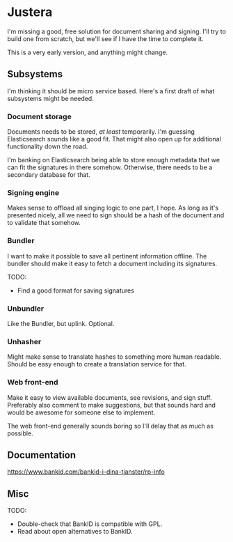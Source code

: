 # Justera

I'm missing a good, free solution for document sharing and signing.
I'll try to build one from scratch, but we'll see if I have the time to complete it.

This is a very early version, and anything might change.


## Subsystems

I'm thinking it should be micro service based.
Here's a first draft of what subsystems might be needed.


### Document storage

Documents needs to be stored, _at least_ temporarily.
I'm guessing Elasticsearch sounds like a good fit.
That might also open up for additional functionality down the road.

I'm banking on Elasticsearch being able to store enough metadata that we can fit the signatures in there somehow.
Otherwise, there needs to be a secondary database for that.


### Signing engine

Makes sense to offload all singing logic to one part, I hope.
As long as it's presented nicely, all we need to sign should be a hash of the document and to validate that somehow.


### Bundler

I want to make it possible to save all pertinent information offline.
The bundler should make it easy to fetch a document including its signatures.

TODO:
* Find a good format for saving signatures


### Unbundler

Like the Bundler, but uplink.
Optional.


### Unhasher

Might make sense to translate hashes to something more human readable.
Should be easy enough to create a translation service for that.


### Web front-end

Make it easy to view available documents, see revisions, and sign stuff.
Preferably also comment to make suggestions, but that sounds hard and would be awesome for someone else to implement.

The web front-end generally sounds boring so I'll delay that as much as possible.


## Documentation

https://www.bankid.com/bankid-i-dina-tjanster/rp-info


## Misc

TODO:
* Double-check that BankID is compatible with GPL.
* Read about open alternatives to BankID.

